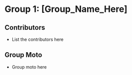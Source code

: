 # Group 1: [Group_Name_Here]

## Contributors
- List the contributors here

## Group Moto
-  Group moto here